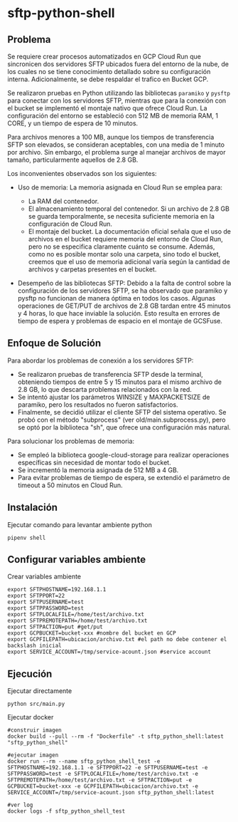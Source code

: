 # sftp-python-shell #

## Problema ##

Se requiere crear procesos automatizados en GCP Cloud Run que sincronicen dos servidores SFTP ubicados fuera del entorno de la nube, de los cuales no se tiene conocimiento detallado sobre su configuración interna. Adicionalmente, se debe respaldar el trafico en Bucket GCP.

Se realizaron pruebas en Python utilizando las bibliotecas `paramiko` y `pysftp` para conectar con los servidores SFTP, mientras que para la conexión con el bucket se implementó el montaje nativo que ofrece Cloud Run. La configuración del entorno se estableció con 512 MB de memoria RAM, 1 CORE, y un tiempo de espera de 10 minutos.

Para archivos menores a 100 MB, aunque los tiempos de transferencia SFTP son elevados, se consideran aceptables, con una media de 1 minuto por archivo. Sin embargo, el problema surge al manejar archivos de mayor tamaño, particularmente aquellos de 2.8 GB.

Los inconvenientes observados son los siguientes:

- Uso de memoria: La memoria asignada en Cloud Run se emplea para:

  - La RAM del contenedor.
  - El almacenamiento temporal del contenedor. Si un archivo de 2.8 GB se guarda temporalmente, se necesita suficiente memoria en la configuración de Cloud Run.
  - El montaje del bucket. La documentación oficial señala que el uso de archivos en el bucket requiere memoria del entorno de Cloud Run, pero no se especifica claramente cuánto se consume. Además, como no es posible montar solo una carpeta, sino todo el bucket, creemos que el uso de memoria adicional varía según la cantidad de archivos y carpetas presentes en el bucket.

- Desempeño de las bibliotecas SFTP: Debido a la falta de control sobre la configuración de los servidores SFTP, se ha observado que paramiko y pysftp no funcionan de manera óptima en todos los casos. Algunas operaciones de GET/PUT de archivos de 2.8 GB tardan entre 45 minutos y 4 horas, lo que hace inviable la solución. Esto resulta en errores de tiempo de espera y problemas de espacio en el montaje de GCSFuse.

## Enfoque de Solución ##

Para abordar los problemas de conexión a los servidores SFTP:

- Se realizaron pruebas de transferencia SFTP desde la terminal, obteniendo tiempos de entre 5 y 15 minutos para el mismo archivo de 2.8 GB, lo que descarta problemas relacionados con la red.
- Se intentó ajustar los parámetros WINSIZE y MAXPACKETSIZE de paramiko, pero los resultados no fueron satisfactorios.
- Finalmente, se decidió utilizar el cliente SFTP del sistema operativo. Se probó con el método "subprocess" (ver old/main.subprocess.py), pero se optó por la biblioteca "sh", que ofrece una configuración más natural.

Para solucionar los problemas de memoria:

- Se empleó la biblioteca google-cloud-storage para realizar operaciones específicas sin necesidad de montar todo el bucket.
- Se incrementó la memoria asignada de 512 MB a 4 GB.
- Para evitar problemas de tiempo de espera, se extendió el parámetro de timeout a 50 minutos en Cloud Run.

## Instalación ##

Ejecutar comando para levantar ambiente python

```shell
pipenv shell
```

## Configurar variables ambiente ##

Crear variables ambiente

```shell
export SFTPHOSTNAME=192.168.1.1
export SFTPPORT=22
export SFTPUSERNAME=test
export SFTPPASSWORD=test
export SFTPLOCALFILE=/home/test/archivo.txt
export SFTPREMOTEPATH=/home/test/archivo.txt
export SFTPACTION=put #get/put
export GCPBUCKET=bucket-xxx #nombre del bucket en GCP
export GCPFILEPATH=ubicacion/archivo.txt #el path no debe contener el backslash inicial
export SERVICE_ACCOUNT=/tmp/service-acount.json #service account
```

## Ejecución ##

Ejecutar directamente

```shell
python src/main.py
```

Ejecutar docker

```shell
#construir imagen
docker build --pull --rm -f "Dockerfile" -t sftp_python_shell:latest "sftp_python_shell"

#ejecutar imagen
docker run --rm --name sftp_python_shell_test -e SFTPHOSTNAME=192.168.1.1 -e SFTPPORT=22 -e SFTPUSERNAME=test -e SFTPPASSWORD=test -e SFTPLOCALFILE=/home/test/archivo.txt -e SFTPREMOTEPATH=/home/test/archivo.txt -e SFTPACTION=put -e GCPBUCKET=bucket-xxx -e GCPFILEPATH=ubicacion/archivo.txt -e SERVICE_ACCOUNT=/tmp/service-acount.json sftp_python_shell:latest

#ver log
docker logs -f sftp_python_shell_test
```
